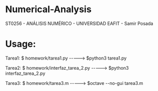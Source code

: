 # Numerical-Analysis
ST0256 - ANÁLISIS NUMÉRICO - UNIVERSIDAD EAFIT  - Samir Posada

# Usage:
Tarea1: $ homework/tarea1.py -----> $python3 tarea1.py

Tarea2: $ homework/interfaz_tarea_2.py -----> $python3 interfaz_tarea_2.py

Tarea3: $ homework/tarea3.m -----> $octave --no-gui tarea3.m
